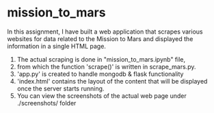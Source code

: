 # mission_to_mars
In this assignment, I have built a web application that scrapes various websites for data related to the Mission to Mars and displayed the information in a single HTML page. 

1. The actual scraping is done in "mission_to_mars.ipynb" file, 
2. from which the function 'scrape()' is written in scrape_mars.py.
3. 'app.py' is created to handle mongodb & flask functionality
4. 'index.html' contains the layout of the content that will be displayed once the server starts running.
5. You can view the screenshots of the actual web page under ./screenshots/ folder
